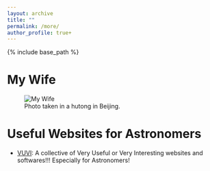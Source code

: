 ```yaml
---
layout: archive
title: ""
permalink: /more/
author_profile: true+
---
```


{% include base_path %}

My Wife 
=====
<figure>
  <img src="../images/wife.png" alt="My Wife">
  <figcaption>Photo taken in a hutong in Beijing.</figcaption>
</figure>



Useful Websites for Astronomers
=====
* [VUVI](https://github.com/panzhiwei1997/Very_Useful_Very_Interesting/blob/main/VUVI_Chinese.md): A collective of Very Useful or Very Interesting websites and softwares!!! Especially for Astronomers!




